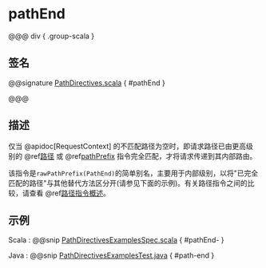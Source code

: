 # pathEnd

@@@ div { .group-scala }

## 签名

@@signature [PathDirectives.scala]($akka-http$/akka-http/src/main/scala/akka/http/scaladsl/server/directives/PathDirectives.scala) { #pathEnd }

@@@

## 描述

仅当 @apidoc[RequestContext] 的不匹配路径为空时，即请求路径已由更高级别的 @ref[路径](path.md) 或 @ref[pathPrefix](pathPrefix.md) 指令完全匹配，才将请求传递到其内部路由。

该指令是`rawPathPrefix(PathEnd)`的简单别名，主要用于内部级别，以将"已完全匹配的路径"与其他替代方法区分开(请参见下面的示例)。有关路径指令之间的比较，请查看 @ref[路径指令概述](index.md#overview-path)。

## 示例

Scala
:  @@snip [PathDirectivesExamplesSpec.scala]($test$/scala/docs/http/scaladsl/server/directives/PathDirectivesExamplesSpec.scala) { #pathEnd- }

Java
:  @@snip [PathDirectivesExamplesTest.java]($test$/java/docs/http/javadsl/server/directives/PathDirectivesExamplesTest.java) { #path-end }

